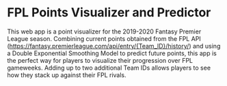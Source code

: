 # FPL Points Visualizer and Predictor
This web app is a point visualizer for the 2019-2020 Fantasy Premier League season. Combining current points obtained from the FPL API (https://fantasy.premierleague.com/api/entry/{Team_ID}/history/) and using a Double Exponential Smoothing Model to predict future points, this app is the perfect way for players to visualize their progression over FPL gameweeks. Adding up to two additional Team IDs allows players to see how they stack up against their FPL rivals.
